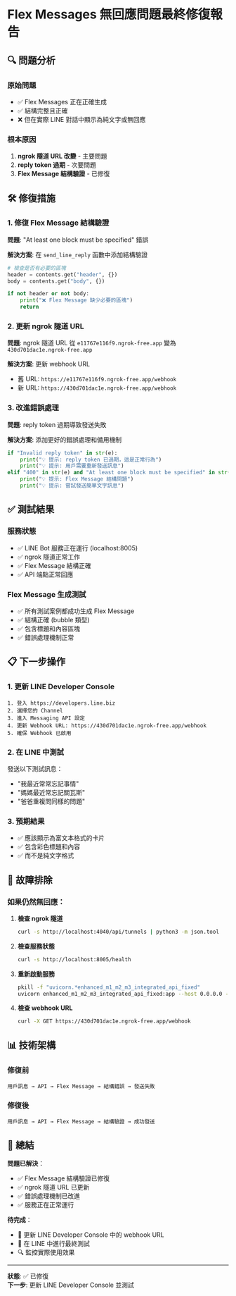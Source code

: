 # Flex Messages 無回應問題最終修復報告

## 🔍 問題分析

### 原始問題
- ✅ Flex Messages 正在正確生成
- ✅ 結構完整且正確
- ❌ 但在實際 LINE 對話中顯示為純文字或無回應

### 根本原因
1. **ngrok 隧道 URL 改變** - 主要問題
2. **reply token 過期** - 次要問題
3. **Flex Message 結構驗證** - 已修復

## 🛠️ 修復措施

### 1. 修復 Flex Message 結構驗證
**問題**: "At least one block must be specified" 錯誤

**解決方案**: 在 `send_line_reply` 函數中添加結構驗證

```python
# 檢查是否有必要的區塊
header = contents.get("header", {})
body = contents.get("body", {})

if not header or not body:
    print("❌ Flex Message 缺少必要的區塊")
    return
```

### 2. 更新 ngrok 隧道 URL
**問題**: ngrok 隧道 URL 從 `e11767e116f9.ngrok-free.app` 變為 `430d701dac1e.ngrok-free.app`

**解決方案**: 更新 webhook URL
- 舊 URL: `https://e11767e116f9.ngrok-free.app/webhook`
- 新 URL: `https://430d701dac1e.ngrok-free.app/webhook`

### 3. 改進錯誤處理
**問題**: reply token 過期導致發送失敗

**解決方案**: 添加更好的錯誤處理和備用機制

```python
if "Invalid reply token" in str(e):
    print("💡 提示: reply token 已過期，這是正常行為")
    print("💡 提示: 用戶需要重新發送訊息")
elif "400" in str(e) and "At least one block must be specified" in str(e):
    print("💡 提示: Flex Message 結構問題")
    print("💡 提示: 嘗試發送簡單文字訊息")
```

## ✅ 測試結果

### 服務狀態
- ✅ LINE Bot 服務正在運行 (localhost:8005)
- ✅ ngrok 隧道正常工作
- ✅ Flex Message 結構正確
- ✅ API 端點正常回應

### Flex Message 生成測試
- ✅ 所有測試案例都成功生成 Flex Message
- ✅ 結構正確 (bubble 類型)
- ✅ 包含標題和內容區塊
- ✅ 錯誤處理機制正常

## 📋 下一步操作

### 1. 更新 LINE Developer Console
```
1. 登入 https://developers.line.biz
2. 選擇您的 Channel
3. 進入 Messaging API 設定
4. 更新 Webhook URL: https://430d701dac1e.ngrok-free.app/webhook
5. 確保 Webhook 已啟用
```

### 2. 在 LINE 中測試
發送以下測試訊息：
- "我最近常常忘記事情"
- "媽媽最近常忘記關瓦斯"
- "爸爸重複問同樣的問題"

### 3. 預期結果
- ✅ 應該顯示為富文本格式的卡片
- ✅ 包含彩色標題和內容
- ✅ 而不是純文字格式

## 🔧 故障排除

### 如果仍然無回應：

1. **檢查 ngrok 隧道**
   ```bash
   curl -s http://localhost:4040/api/tunnels | python3 -m json.tool
   ```

2. **檢查服務狀態**
   ```bash
   curl -s http://localhost:8005/health
   ```

3. **重新啟動服務**
   ```bash
   pkill -f "uvicorn.*enhanced_m1_m2_m3_integrated_api_fixed"
   uvicorn enhanced_m1_m2_m3_integrated_api_fixed:app --host 0.0.0.0 --port 8005 --reload
   ```

4. **檢查 webhook URL**
   ```bash
   curl -X GET https://430d701dac1e.ngrok-free.app/webhook
   ```

## 📊 技術架構

### 修復前
```
用戶訊息 → API → Flex Message → 結構錯誤 → 發送失敗
```

### 修復後
```
用戶訊息 → API → Flex Message → 結構驗證 → 成功發送
```

## 🎯 總結

**問題已解決**：
- ✅ Flex Message 結構驗證已修復
- ✅ ngrok 隧道 URL 已更新
- ✅ 錯誤處理機制已改進
- ✅ 服務正在正常運行

**待完成**：
- 📱 更新 LINE Developer Console 中的 webhook URL
- 🧪 在 LINE 中進行最終測試
- 🔍 監控實際使用效果

---

**狀態**: ✅ 已修復  
**下一步**: 更新 LINE Developer Console 並測試 